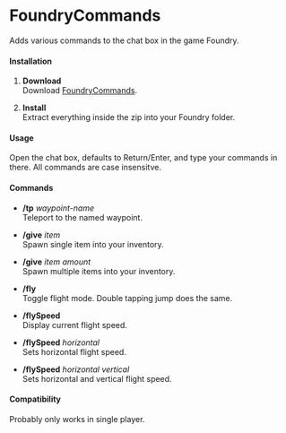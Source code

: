 # FoundryCommands
Adds various commands to the chat box in the game Foundry.

#### Installation

1. **Download**  
Download [FoundryCommands](https://github.com/erkle64/FoundryCommands/releases).

2. **Install**  
Extract everything inside the zip into your Foundry folder.

#### Usage

Open the chat box, defaults to Return/Enter, and type your commands in there.
All commands are case insensitve.

#### Commands

- **/tp** _waypoint-name_  
   Teleport to the named waypoint.

- **/give** _item_  
   Spawn single item into your inventory.

- **/give** _item_ _amount_  
   Spawn multiple items into your inventory.

- **/fly**  
   Toggle flight mode.  Double tapping jump does the same.

- **/flySpeed**  
   Display current flight speed.

- **/flySpeed** _horizontal_  
   Sets horizontal flight speed.

- **/flySpeed** _horizontal_ _vertical_  
   Sets horizontal and vertical flight speed.

#### Compatibility

Probably only works in single player.
